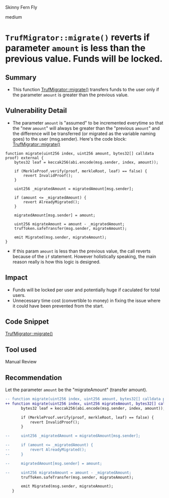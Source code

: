 Skinny Fern Fly

medium

# `TrufMigrator::migrate()` reverts if parameter `amount` is less than the previous value. Funds will be locked.

## Summary
- This function [TrufMigrator::migrate()](https://github.com/sherlock-audit/2023-12-truflation/blob/main/truflation-contracts/src/token/TrufMigrator.sol#L48-L67) transfers funds to the user only if the parameter `amount` is greater than the previous value.

## Vulnerability Detail
- The parameter `amount` is "assumed" to be incremented everytime so that the "new `amount`" will always be greater than the "previous `amount`" and the difference will be transferred (or migrated as the variable naming goes) to the user (msg.sender).
Here's the code block: [TrufMigrator::migrate()](https://github.com/sherlock-audit/2023-12-truflation/blob/main/truflation-contracts/src/token/TrufMigrator.sol#L48-L67)
```solidity
function migrate(uint256 index, uint256 amount, bytes32[] calldata proof) external {
    bytes32 leaf = keccak256(abi.encode(msg.sender, index, amount));

    if (MerkleProof.verify(proof, merkleRoot, leaf) == false) {
        revert InvalidProof();
    }

    uint256 _migratedAmount = migratedAmount[msg.sender];

    if (amount <= _migratedAmount) {
        revert AlreadyMigrated();
    }

    migratedAmount[msg.sender] = amount;

    uint256 migrateAmount = amount - _migratedAmount;
    trufToken.safeTransfer(msg.sender, migrateAmount);

    emit Migrated(msg.sender, migrateAmount);
}
```
- If this param `amount` is less than the previous value, the call reverts because of the `if` statement. However holistically speaking, the main reason really is how this logic is designed.

## Impact
- Funds will be locked per user and potentially huge if caculated for total users.
- Unnecessary time cost (convertible to money) in fixing the issue where it could have been prevented from the start.

## Code Snippet
[TrufMigrator::migrate()](https://github.com/sherlock-audit/2023-12-truflation/blob/main/truflation-contracts/src/token/TrufMigrator.sol#L48-L67)

## Tool used

Manual Review

## Recommendation
Let the parameter `amount` be the "migrateAmount" (transfer amount).

```diff
-- function migrate(uint256 index, uint256 amount, bytes32[] calldata proof) external {
++ function migrate(uint256 index, uint256 migrateAmount, bytes32[] calldata proof) external {
       bytes32 leaf = keccak256(abi.encode(msg.sender, index, amount));

       if (MerkleProof.verify(proof, merkleRoot, leaf) == false) {
           revert InvalidProof();
       }

--     uint256 _migratedAmount = migratedAmount[msg.sender];

--     if (amount <= _migratedAmount) {
--         revert AlreadyMigrated();
--     }

--     migratedAmount[msg.sender] = amount;

--     uint256 migrateAmount = amount - _migratedAmount;
       trufToken.safeTransfer(msg.sender, migrateAmount);

       emit Migrated(msg.sender, migrateAmount);
   }
```